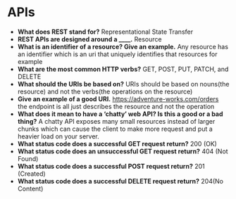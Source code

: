 #  APIs

* **What does REST stand for?** Representational State Transfer
* **REST APIs are designed around a ____.** Resource
* **What is an identifier of a resource? Give an example.** Any resource has an identifier which is an uri that uniquely identifies that resources for example
* **What are the most common HTTP verbs?** GET, POST, PUT, PATCH, and DELETE
* **What should the URIs be based on?** URIs should be based on nouns(the resource) and not the verbs(the operations on the resource)
* **Give an example of a good URI.** https://adventure-works.com/orders the endpoint is all just describes the resource and not the operation
* **What does it mean to have a ‘chatty’ web API? Is this a good or a bad thing?** A chatty API exposes many small resources instead of larger chunks which can cause the client to make more request and put a heavier load on your server.
* **What status code does a successful GET request return?** 200 (OK)
* **What status code does an unsuccessful GET request return?** 404 (Not Found)
* **What status code does a successful POST request return?** 201 (Created)
* **What status code does a successful DELETE request return?** 204(No Content)